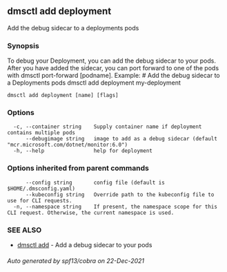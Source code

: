 ## dmsctl add deployment

Add the debug sidecar to a deployments pods

### Synopsis

To debug your Deployment, you can add the debug sidecar to your pods.
After you have added the sidecar, you can port forward to one of the pods with dmsctl port-forward [podname].
Example:
	# Add the debug sidecar to a Deployments pods
	dmsctl add deployment my-deployment

```
dmsctl add deployment [name] [flags]
```

### Options

```
  -c, --container string    Supply container name if deployment contains multiple pods
      --debugimage string   image to add as a debug sidecar (default "mcr.microsoft.com/dotnet/monitor:6.0")
  -h, --help                help for deployment
```

### Options inherited from parent commands

```
      --config string       config file (default is $HOME/.dmsconfig.yaml)
      --kubeconfig string   Override path to the kubeconfig file to use for CLI requests.
  -n, --namespace string    If present, the namespace scope for this CLI request. Otherwise, the current namespace is used.
```

### SEE ALSO

* [dmsctl add](dmsctl_add.md)	 - Add a debug sidecar to your pods

###### Auto generated by spf13/cobra on 22-Dec-2021
